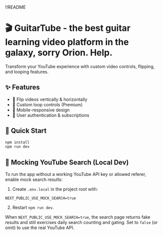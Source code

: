 !!README


# 🎬 GuitarTube - the best guitar learning video platform in the galaxy, sorry Orion. Help.

Transform your YouTube experience with custom video controls, flipping, and looping features.

## ✨ Features
- 🔄 Flip videos vertically & horizontally
- 🔁 Custom loop controls (Premium)
- 📱 Mobile-responsive design
- 🔐 User authentication & subscriptions

## 🚀 Quick Start
```bash
npm install
npm run dev
```

## 🔧 Mocking YouTube Search (Local Dev)

To run the app without a working YouTube API key or allowed referer, enable mock search results:

1. Create `.env.local` in the project root with:

```
NEXT_PUBLIC_USE_MOCK_SEARCH=true
```

2. Restart `npm run dev`.

When `NEXT_PUBLIC_USE_MOCK_SEARCH=true`, the search page returns fake results and still exercises daily search counting and gating. Set to `false` (or omit) to use the real YouTube API.